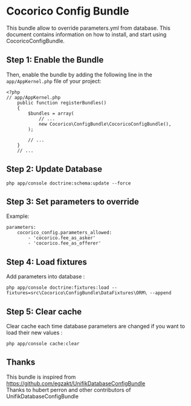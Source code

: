 Cocorico Config Bundle
========================

This bundle allow to override parameters.yml from database.
This document contains information on how to install, and start using CocoricoConfigBundle.

Step 1: Enable the Bundle
-------------------------

Then, enable the bundle by adding the following line in the `app/AppKernel.php` file of your project:

    <?php
    // app/AppKernel.php
        public function registerBundles()
        {
            $bundles = array(
                // ...
                new Cocorico\ConfigBundle\CocoricoConfigBundle(),
            );
            
            // ...
        }
        // ...
    

Step 2: Update Database
-----------------------

    php app/console doctrine:schema:update --force
    


Step 3: Set parameters to override
-------------------------------------

Example:
    
    parameters:
        cocorico_config.parameters_allowed:
            - 'cocorico.fee_as_asker'
            - 'cocorico.fee_as_offerer'
    
    
    
Step 4: Load fixtures
---------------------

Add parameters into database :

    php app/console doctrine:fixtures:load --fixtures=src\Cocorico\ConfigBundle\DataFixtures\ORM\ --append
    

Step 5: Clear cache
-------------------

Clear cache each time database parameters are changed if you want to load their new values :

    php app/console cache:clear
    
    
Thanks
------
This bundle is inspired from https://github.com/egzakt/UnifikDatabaseConfigBundle   
Thanks to hubert perron and other contributors of UnifikDatabaseConfigBundle
    
